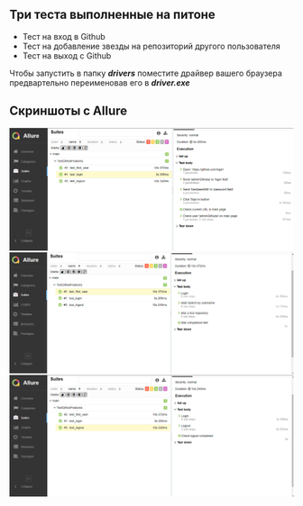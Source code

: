 ## Три теста выполненные на питоне
 - Тест на вход в Github
 - Тест на добавление звезды на репозиторий другого пользователя
 - Тест на выход с Github  
  
Чтобы запустить в папку ***drivers*** поместите драйвер вашего браузера предвартельно переименовав его в ***driver.exe***
## Скриншоты с Allure
![alt text](TestsScreenshots/FirstTest.png)
![alt text](TestsScreenshots/SecondTest.png)
![alt text](TestsScreenshots/ThirdTest.png)
